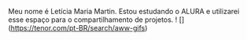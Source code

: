 Meu nome é Letícia Maria Martin. 
Estou estudando o ALURA e utilizarei esse espaço para o compartilhamento de projetos.
! [] (https://tenor.com/pt-BR/search/aww-gifs)


